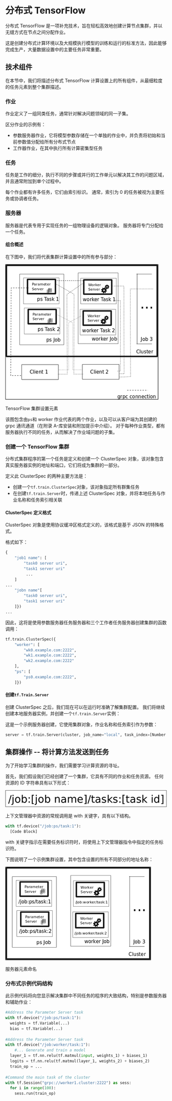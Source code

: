 # 分布式 TensorFlow

分布式 TensorFlow 是一项补充技术，旨在轻松高效地创建计算节点集群，并以无缝方式在节点之间分配作业。

这是创建分布式计算环境以及大规模执行模型的训练和运行的标准方法，因此能够完成生产，大量数据设置中的主要任务非常重要。

## 技术组件

在本节中，我们将描述分布式 TensorFlow 计算设置上的所有组件，从最细粒度的任务元素到整个集群描述。

### 作业

作业定义了一组同类任务，通常针对解决问题领域的同一子集。

区分作业的示例有：

*   参数服务器作业，它将模型参数存储在一个单独的作业中，并负责将初始和当前参数值分配给所有分布式节点
*   工作器作业，在其中执行所有计算密集型任务

### 任务

任务是工作的细分，执行不同的步骤或并行的工作单元以解决其工作的问题区域，并且通常附加到单个过程中。

每个作业都有许多任务，它们由索引标识。 通常，索引为 0 的任务被视为主要任务或协调者任务。

### 服务器

服务器是代表专用于实现任务的一组物理设备的逻辑对象。 服务器将专门分配给一个任务。

#### 组合概述

在下图中，我们将代表集群计算设置中的所有参与部分：

![Combined overview](img/00143.jpg)

TensorFlow 集群设置元素

该图包含由`ps`和 worker 作业代表的两个作业，以及可以从客户端为其创建的 grpc 通讯通道（在附录 A-库安装和附加提示中介绍）。 对于每种作业类型，都有服务器执行不同的任务，从而解决了作业域问题的子集。

### 创建一个 TensorFlow 集群

分布式集群程序的第一个任务是定义和创建一个 ClusterSpec 对象，该对象包含真实服务器实例的地址和端口，它们将成为集群的一部分。

定义此 ClusterSpec 的两种主要方法是：

*   创建一个`tf.train.ClusterSpec`对象，该对象指定所有群集任务
*   在创建`tf.train.Server`时，传递上述 ClusterSpec 对象，并将本地任务与作业名称和任务索引相关联

#### ClusterSpec 定义格式

ClusterSpec 对象是使用协议缓冲区格式定义的，该格式是基于 JSON 的特殊格式。

格式如下：

```py
{ 
    "job1 name": [ 
        "task0 server uri", 
        "task1 server uri" 
         ... 
    ] 
... 
    "jobn name"[ 
        "task0 server uri", 
        "task1 server uri" 
    ]}) 
... 

```

因此，这将是使用参数服务器任务服务器和三个工作者任务服务器创建集群的函数调用：

```py
tf.train.ClusterSpec({ 
    "worker": [ 
        "wk0.example.com:2222", 
        "wk1.example.com:2222", 
        "wk2.example.com:2222" 
    ], 
    "ps": [ 
        "ps0.example.com:2222", 
    ]}) 

```

#### 创建`tf.Train.Server`

创建 ClusterSpec 之后，我们现在可以在运行时准确了解集群配置。 我们将继续创建本地服务器实例，并创建一个`tf.train.Server`实例：

这是一个示例服务器创建，它使用集群对象，作业名称和任务索引作为参数：

```py
server = tf.train.Server(cluster, job_name="local", task_index=[Number of server]) 

```

## 集群操作 -- 将计算方法发送到任务

为了开始学习集群的操作，我们需要学习计算资源的寻址。

首先，我们假设我们已经创建了一个集群，它具有不同的作业和任务资源。 任何资源的 ID 字符串具有以下形式：

![Cluster operation - sending computing methods to tasks](img/00144.jpg)

上下文管理器中资源的常规调用是 with 关键字，具有以下结构。

```py
with tf.device("/job:ps/task:1"): 
  [Code Block] 

```

with 关键字指示在需要任务标识符时，将使用上下文管理器指令中指定的任务标识符。

下图说明了一个示例集群设置，其中包含设置的所有不同部分的地址名称：

![Cluster operation - sending computing methods to tasks](img/00145.jpg)

服务器元素命名

### 分布式示例代码结构

此示例代码将向您显示解决集群中不同任务的程序的大致结构，特别是参数服务器和辅助作业：

```py
#Address the Parameter Server task 
with tf.device("/job:ps/task:1"): 
  weights = tf.Variable(...) 
  bias = tf.Variable(...) 

#Address the Parameter Server task 
with tf.device("/job:worker/task:1"): 
    #... Generate and train a model 
  layer_1 = tf.nn.relu(tf.matmul(input, weights_1) + biases_1) 
  logits = tf.nn.relu(tf.matmul(layer_1, weights_2) + biases_2) 
  train_op = ... 

#Command the main task of the cluster 
with tf.Session("grpc://worker1.cluster:2222") as sess: 
  for i in range(100): 
    sess.run(train_op) 

```